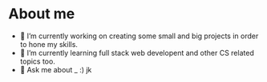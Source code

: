 # About me

- 🔭 I’m currently working on creating some small and big projects in order to hone my skills.
- 🌱 I’m currently learning full stack web developent and other CS related topics too.
- 💬 Ask me about _ :) jk
